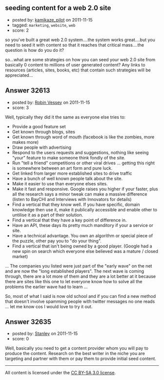## seeding content for a web 2.0 site

- posted by: [kamikaze_pilot](https://stackexchange.com/users/-1/6768-kamikaze-pilot) on 2011-11-15
- tagged: `marketing`, `website`, `web`
- score: 2

so you've built a great web 2.0 system....the system works great....but you need to seed it with content so that it reaches that critical mass....the question is how do you do it?

so...what are some strategies on how you can seed your web 2.0 site from basically 0 content to millions of user generated content? Any links to resources (articles, sites, books, etc) that contain such strategies will be appreciated...


## Answer 32613

- posted by: [Robin Vessey](https://stackexchange.com/users/-1/984-robin-vessey) on 2011-11-15
- score: 3

Well, typically they did it the same as everyone else tries to:

 - Provide a good feature set
 - Get known through blogs, sites
 - Get known through word of mouth (facebook is like the zombies, more makes more)
 - Draw people with advertising
 - Respond to the users requests and suggestions, nothing like seeing "your" feature to make someone think fondly of the site.
 - Run "tell a friend" competitions or other viral drives ... getting this right is somewhere between an art form and pure luck.
 - Get linked from larger more established sites to drive traffic
 - Have a bunch of well known people talk about the site.
 - Make it easier to use than everyone elses sites.
 - Make it fast and responsive. Google raises you higher if your faster, plus all the research says a minor tweak can make a massive difference (listen to BayCHI and Interviews with Innovators for details) 
 - Find a vertical that they know well. If you have specific, domain knowledge then use it, make it publically accessible and enable other to untilise it as a part of their solution.
 - Find a vertical that they have a key point of difference in. 
 - Have an API, these days its pretty much manditory if your a service or site. 
 - Have a technical advantage. You own an algorithm or special piece of the puzzle, other pay you to "do your thing".
 - Find a vertical that isn't being owned by a good player. (Google had a new spin on search which everyone else believed was a mature / closed market)

... The companies you listed were just part of the "early wave" on the net and are now the "long established players". The next wave is coming through, there are a lot more of them and they are a lot better at it because there are sites like this one to let everyone know how to solve all the problems the earlier wave had to learn ... 

So, most of what I said is now old school and if you can find a new method that doesn't involve spamming people with twitter messages no one reads ... let me know cos I would love to try it out.


## Answer 32635

- posted by: [Stanley](https://stackexchange.com/users/-1/4439-stanley) on 2011-11-15
- score: 0

Well, basically you need to get a content provider whom you will pay to produce the content. Research on the best writer in the niche you are targeting and partner with them or pay them to provide initial seed content.



---

All content is licensed under the [CC BY-SA 3.0 license](https://creativecommons.org/licenses/by-sa/3.0/).
